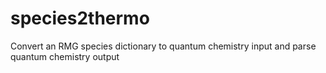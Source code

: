 # species2thermo
Convert an RMG species dictionary to quantum chemistry input and parse quantum chemistry output
